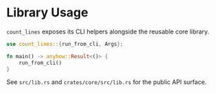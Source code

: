 # Library Usage

`count_lines` exposes its CLI helpers alongside the reusable core library.

```rust
use count_lines::{run_from_cli, Args};

fn main() -> anyhow::Result<()> {
    run_from_cli()
}
```

See `src/lib.rs` and `crates/core/src/lib.rs` for the public API surface.

